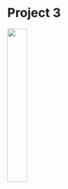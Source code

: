 # Project 3

<img src = "https://github.com/youuungh/android-basic-kotlin/assets/97438155/ac5cc62b-2788-4760-8cba-7cadca6b75cb" width="30%" height="30%">
